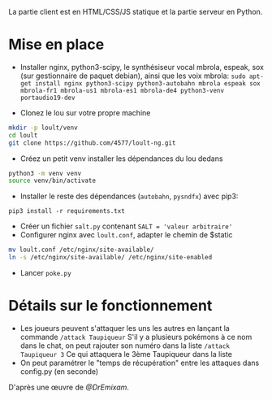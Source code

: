 La partie client est en HTML/CSS/JS statique et la partie serveur en Python.

# Mise en place

* Installer nginx, python3-scipy, le synthésiseur vocal mbrola, 
espeak, sox (sur gestionnaire de paquet debian), ainsi que les voix mbrola:
`sudo apt-get install nginx python3-scipy python3-autobahn mbrola espeak sox mbrola-fr1 mbrola-us1 mbrola-es1 mbrola-de4 python3-venv portaudio19-dev`

* Clonez le lou sur votre propre machine
```bash
mkdir -p loult/venv
cd loult
git clone https://github.com/4577/loult-ng.git
```

* Créez un petit venv installer les dépendances du lou dedans
```bash
python3 -m venv venv
source venv/bin/activate
```

* Installer le reste des dépendances (`autobahn`, `pysndfx`) avec pip3:

`pip3 install -r requirements.txt`

* Créer un fichier `salt.py` contenant `SALT = 'valeur arbitraire'`
* Configurer nginx avec `loult.conf`, adapter le chemin de $static

```bash
mv loult.conf /etc/nginx/site-available/
ln -s /etc/nginx/site-available/ /etc/nginx/site-enabled
```

* Lancer `poke.py`

# Détails sur le fonctionnement

* Les joueurs peuvent s'attaquer les uns les autres en lançant la commande
`/attack Taupiqueur`
S'il y a plusieurs pokémons à ce nom dans le chat, on peut rajouter son numéro dans la liste
`/attack Taupiqueur 3`
Ce qui attaquera le 3ème Taupiqueur dans la liste
* On peut paramétrer le "temps de récupération" entre les attaques dans config.py (en seconde)


D'après une œuvre de *@DrEmixam*.

